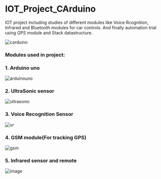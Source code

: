 # IOT_Project_CArduino
IOT project including studies of different modules like Voice Rcognition, Infrared and Bluetooth modules for car controls. And finally automation trial using GPS module and Stack datastructure.

![carduino](https://user-images.githubusercontent.com/73243338/120114613-97753800-c19d-11eb-89e6-9b37cccce64a.jpg)

<h3>Modules used in project:

<h3>1. Arduino uno </h3>
  
![arduinouno](https://user-images.githubusercontent.com/73243338/120114782-5e899300-c19e-11eb-9663-fb19466baeb4.jpg)


<h3>2. UltraSonic sensor </h3>
    
![ultrasonic](https://user-images.githubusercontent.com/73243338/120114879-d5269080-c19e-11eb-9923-45b209e031f2.jpg)


<h3>3. Voice Recognition Sensor </h3>
  
![vr](https://user-images.githubusercontent.com/73243338/120114945-2afb3880-c19f-11eb-85f2-93d823d014ae.jpg)

<h3>4. GSM module(For tracking GPS)</h3>
  
![gsm](https://user-images.githubusercontent.com/73243338/120115034-89c0b200-c19f-11eb-9492-ed60ed44e941.jpg)

<h3>5. Infrared sensor and remote </h3>
  
![image](https://user-images.githubusercontent.com/73243338/120115105-d73d1f00-c19f-11eb-9978-027e640d484d.png)
